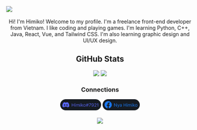 <img src="./github-header-image.png" />

<div align="center">
  <p>Hi! I'm Himiko! Welcome to my profile. I'm a freelance front-end developer from Vietnam. I like coding and playing games. I'm learning Python, C++, Java, React, Vue, and Tailwind CSS. I'm also learning graphic design and UI/UX design.</p>
  <h2>GitHub Stats</h2>
  <img src="https://github-readme-stats.vercel.app/api?username=nya-himiko&include_all_commits=true&count_private=true&show_icons=true&title_color=c9d1d9&icon_color=c9d1d9&text_color=c9d1d9&border_color=30363d&bg_color=161b22" width="49%" />
  <img src="https://github-readme-streak-stats.herokuapp.com/?user=nya-himiko&background=161b22&fire=c9d1d9&border=30363d&dates=c9d1d9&currStreakLabel=c9d1d9&ring=c9d1d9&stroke=c9d1d9&currStreakNum=c9d1d9&sideNums=c9d1d9&&sideLabels=c9d1d9" width="49%" />
  <h3>Connections</h3>
  <img src="./discord.png" height="30px" />
  <a href="#">
    <img src="./facebook.png" height="30px" />
  </a>
  <br />
  <br />
  <img src="https://visitcount.itsvg.in/api?id=nya-himiko&label=Profile%20Views&color=5&icon=7&pretty=true" />
</div>
